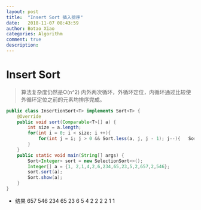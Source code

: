 ```yaml
---
layout: post
title:  "Insert Sort 插入排序"
date:   2018-11-07 08:43:59
author: Botao Xiao
categories: Algorithm
comment: true
description: 
---
```

# Insert Sort
>算法复杂度仍然是O(n^2)
>内外两次循环，外循环定位，内循环通过比较使外循环定位之前的元素均排序完成。

```Java
public class InsertionSort<T> implements Sort<T> {
	@Override
	public void sort(Comparable<T>[] a) {
		int size = a.length;
		for(int i = 0; i < size; i ++){
			for(int j = i; j > 0 && Sort.less(a, j, j - 1); j--){	Sort.swap(a, j, j-1);	}
		}
	}
	public static void main(String[] args) {
		Sort<Integer> sort = new SelectionSort<>();
		Integer[] a = {1, 2,1,4,2,6,234,65,23,5,2,657,2,546};
		sort.sort(a);
		Sort.show(a);
	}
}
```
* 结果
657 546 234 65 23 6 5 4 2 2 2 2 1 1